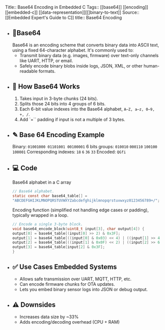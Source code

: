 Title:: Base64 Encoding in Embedded C
Tags:: [[base64]] [[encoding]] [[embedded-c]] [[data-representation]][[]binary-to-text]]
Source:: [[Embedded Expert's Guide to C]]
title:: Base64 Encoding

- ## 🧱Base64
  Base64 is an encoding scheme that converts binary data into ASCII text, using a fixed 64-character alphabet.
  It's commonly used to:
  * Transmit binary data (e.g. images, firmware) over text-only channels like UART, HTTP, or email.
  * Safely encode binary blobs inside logs, JSON, XML, or other human-readable formats.
- ## 🧠 How Base64 Works
  1. Takes input in 3-byte chunks (24 bits).
  2. Splits those 24 bits into 4 groups of 6 bits.
  3. Each 6-bit value indexes into the Base64 alphabet, `A–Z, a–z, 0–9, +, /`.
  4. Add `=`` padding if input is not a multiple of 3 bytes.
- ## ✎ Base 64 Encoding Example
  Binary: `01001000 01101001 00100001`
  6 bits groups: `010010` `000110` `100100` `100001`
  Corresponding indexes: `18` `6` `36` `33`
  Encoded: `QGfi`
- ## 💻 Code
  Base64 alphabet in a C array
  ```c
  // Base64 alphabet.
  static const char base64_table[] =
  "ABCDEFGHIJKLMNOPQRSTUVWXYZabcdefghijklmnopqrstuvwxyz0123456789+/";
  ```
  Encoding function (simplified not handling edge cases or padding), typically wrapped in a loop.
  ```c
  // Encode a single 3-byte block.
  void base64_encode_block(uint8_t input[3], char output[4]) {
  output[0] = base64_table[(input[0] >> 2) & 0x3F];
  output[1] = base64_table[((input[0] & 0x03) << 4) | ((input[1] >> 4) & 0x0F)];
  output[2] = base64_table[((input[1] & 0x0F) << 2) | ((input[2] >> 6) & 0x03)];
  output[3] = base64_table[input[2] & 0x3F];
  }
  ```
- ## ✅ Use Cases Embedded Systems
  * Allows safe transmission over UART, MQTT, HTTP, etc.
  * Can encode firmware chunks for OTA updates.
  * Lets you embed binary sensor logs into JSON or debug output.
- ## ⚠️ Downsides
  * Increases data size by ~33%
  * Adds encoding/decoding overhead (CPU + RAM)
